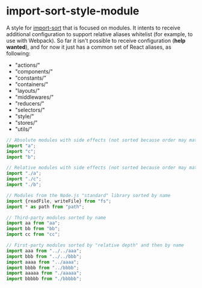 # import-sort-style-module

A style for [import-sort](https://github.com/renke/import-sort) that is focused
on modules. It intents to receive additional configuration to support relative aliases whitelist (for example, to use with Webpack). So far it isn't possible to receive configuration (**help wanted**), and for now it just has a common set of React aliases, as following:
- "actions/"
- "components/"
- "constants/"
- "containers/"
- "layouts/"
- "middlewares/"
- "reducers/"
- "selectors/"
- "style/"
- "stores/"
- "utils/"

```js
// Absolute modules with side effects (not sorted because order may matter)
import "a";
import "c";
import "b";

// Relative modules with side effects (not sorted because order may matter)
import "./a";
import "./c";
import "./b";

// Modules from the Node.js "standard" library sorted by name
import {readFile, writeFile} from "fs";
import * as path from "path";

// Third-party modules sorted by name
import aa from "aa";
import bb from "bb";
import cc from "cc";

// First-party modules sorted by "relative depth" and then by name
import aaa from "../../aaa";
import bbb from "../../bbb";
import aaaa from "../aaaa";
import bbbb from "../bbbb";
import aaaaa from "./aaaaa";
import bbbbb from "./bbbbb";
```
